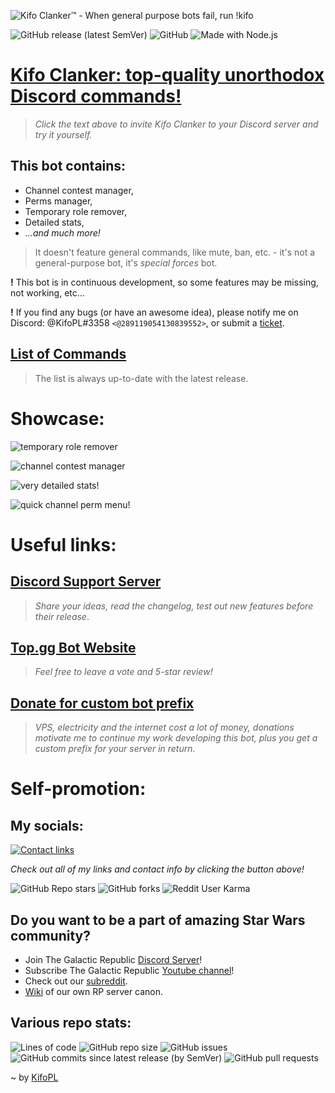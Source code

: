 ![Kifo Clanker™ - When general purpose bots 
fail, run !kifo](https://i.imgur.com/hWkoxmm.jpg)

![GitHub release (latest SemVer)](https://img.shields.io/github/v/release/kifopl/kifo-clanker?label=latest)
![GitHub](https://img.shields.io/github/license/kifopl/kifo-clanker)
![Made with Node.js](https://img.shields.io/badge/Made%20with-Node.js-1f425f.svg)

# [Kifo Clanker: top-quality unorthodox Discord commands!](https://discord.com/api/oauth2/authorize?client_id=795638549730295820&permissions=120528432320&scope=bot%20applications.commands)
> *Click the text above to invite Kifo Clanker to your Discord server and try it yourself.*

## **This bot contains:**
- Channel contest manager,
- Perms manager,
- Temporary role remover,
- Detailed stats,
- *...and much more!*

> It doesn't feature general commands, like mute, ban, etc. - it's not a general-purpose bot, it's *special forces* bot. 

**!** This bot is in continuous development, so some features may be missing, not working, etc...

**!** If you find any bugs (or have an awesome idea), please notify me on Discord: @KifoPL#3358 `<@289119054130839552>`, or submit a [ticket](https://github.com/KifoPL/kifo-clanker/issues/new/choose).

## [List of Commands](/commandList.md)

> The list is always up-to-date with the latest release.

# Showcase:

![temporary role remover](https://i.imgur.com/xJ7bxUu.png)

![channel contest manager](https://i.imgur.com/3S2ssFr.png)

![very detailed stats!](https://i.imgur.com/84yIvBP.png)

![quick channel perm menu!](https://i.imgur.com/xzpjGTp.png)


# Useful links:

## [Discord Support Server](https://discord.com/invite/HxUFQCxPFp)
> *Share your ideas, read the changelog, test out new features before their release*. 

## [Top.gg Bot Website](https://top.gg/bot/795638549730295820)
> *Feel free to leave a vote and 5-star review!*

## [Donate for custom bot prefix](https://www.buymeacoffee.com/kifoPL)
> *VPS, electricity and the internet cost a lot of money, donations motivate me to continue my work developing this bot, plus you get a custom prefix for your server in return.*

# Self-promotion:

## My socials:
[![Contact links](http://ForTheBadge.com/images/badges/built-with-love.svg)](https://bio.link/kifopl)

*Check out all of my links and contact info by clicking the button above!*

![GitHub Repo stars](https://img.shields.io/github/stars/kifopl/kifo-clanker?style=social)
![GitHub forks](https://img.shields.io/github/forks/kifopl/kifo-clanker?style=social)
![Reddit User Karma](https://img.shields.io/reddit/user-karma/combined/kifopl?style=social)

## Do you want to be a part of amazing Star Wars community?
* Join The Galactic Republic [Discord Server](https://discord.gg/Hhp74va)!
* Subscribe The Galactic Republic [Youtube channel](https://www.youtube.com/channel/UC8-8TAqa9pr1aTfa5Ei83wg?sub_confirmation=1)!
* Check out our [subreddit](https://www.reddit.com/r/republicdiscord/).
* [Wiki](https://tgr-discord-server.fandom.com/wiki/TGR_Discord_Server_Wiki) of our own RP server canon.

## Various repo stats:
![Lines of code](https://img.shields.io/tokei/lines/github/kifopl/kifo-clanker)
![GitHub repo size](https://img.shields.io/github/repo-size/kifopl/kifo-clanker)
![GitHub issues](https://img.shields.io/github/issues/kifopl/kifo-clanker?label=in-dev%20features)
![GitHub commits since latest release (by SemVer)](https://img.shields.io/github/commits-since/kifopl/kifo-clanker/latest)
![GitHub pull requests](https://img.shields.io/github/issues-pr/kifopl/kifo-clanker)

~ by [KifoPL](https://github.com/KifoPL)
